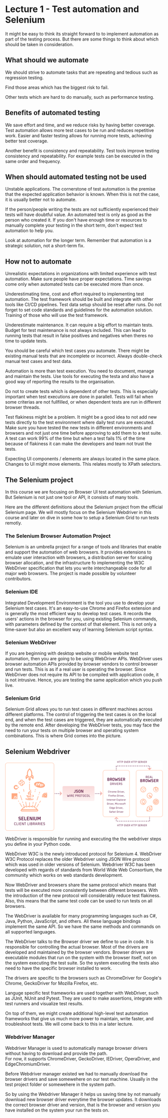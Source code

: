 # Lecture 1 - Test automation and Selenium #
It might be easy to think its straight forward to to implement automation as part of the testing process. But there are some things to think about which should be taken in consideration. 
  
## What should we automate ##
We should strive to automate tasks that are repeating and tedious such as regression testing. 

Find those areas which has the biggest risk to fail.

Other tests which are hard to do manually, such as performance testing. 

## Benefits of automated testing ##
We save effort and time, and we reduce risks by having better coverage. Test automation allows more test cases to be run and reduces repetitive work. Easier and faster testing allows for running more tests, achieving better test coverage. 

Another benefit is consistency and repeatability. Test tools improve testing consistency and repeatability. For example tests can be executed in the same order and frequency.

## When should automated testing not be used ##
Unstable applications. The cornerstone of test automation is the premise that the expected application behavior is known. When this is not the case, it is usually better not to automate. 

If the person/people writing the tests are not sufficiently experienced their tests will have doubtful value. An automated test is only as good as the person who created it. If you don't have enough time or resources to manually complete your testing in the short term, don't expect test automation to help you.

Look at automation for the longer term. Remember that automation is a strategic solution, not a short-term fix.

## How not to automate ##
Unrealistic expectations in organizations with limited experience with test automation. Make sure people have proper expectations. Time savings come only when automated tests can be executed more than once.

Underestimating time, cost and effort required to implementing test automation. The test framework should be built and integrate with other tools like CI/CD pipelines. Test data setup should be reset after runs.
Do not forget to set code standards and guidelines for the automation solution. Training of those who will use the test framework. 

Underestimate maintenance. It can require a big effort to maintain tests. Budget for test maintenance is not always included. This can lead to running tests that result in false positives and negatives when theres no time to update tests.

You should be careful which test cases you automate. There might be existing manual tests that are incomplete or incorrect. Always double-check manual test cases and test data.

Automation is more than test execution. You need to document, manage and maintain the tests. Use tools for executing the testa and also have a good way of reporting the results to the organisation.

Do not to create tests which is dependent of other tests. This is especially important when test executions are done in parallell. Tests will fail when some criterias are not fullfilled, or when dependent tests are run in different browser threads.

Test flakiness might be a problem. It might be a good idea to not add new tests directly to the test environment where daily test runs are executed. Make sure you have tested the new tests in different environments and browsers and not just one time before approving to add them to a test suite. A test can work 99% of the time but when a test fails 1% of the time because of flakiness it can make the developers and team not trust the tests.

Expecting UI components / elements are always located in the same place. Changes to UI might move elements. This relates mostly to XPath selectors.

## The Selenium project ## 
In this course we are focusing on Browser UI test automation with Selenium. But Selenium is not just one tool or API, it consists of many tools.

Here are the different definitions about the Selenium project from the official Selenium page. We will mostly focus on the Selenium Webdriver in this course and later on dive in some how to setup a Selenium Grid to run tests remotly. 

### The Selenium Browser Automation Project ###
Selenium is an umbrella project for a range of tools and libraries that enable and support the automation of web browsers. It provides extensions to emulate user interaction with browsers, a distribution server for scaling browser allocation, and the infrastructure fo implementing the W3C WebDriver specification that lets you write interchangeable code for all major web browsers. The project is made possible by volunteer contributors. 

### Selenium IDE ###
Integrated Development Environment is the tool you use to develop your Selenium test cases. It's an easy-to-use Chrome and Firefox extension and is generally the most efficient way to develop test cases. It records the users' actions in the browser for you, using existing Selenium commands, with parameters defined by the context of that element. This is not only a time-saver but also an excellent way of learning Selenium script syntax.

### Selenium WebDriver ###
If you are beginning with desktop website or mobile website test automation, then you are going to be using WebDriver APls. WebDriver uses browser automation APls provided by browser vendors to control browser and run tests. This is as if a real user is operating the browser. Since WebDriver does not require its API to be compiled with application code, it is not intrusive. Hence, you are testing the same application which you push live.

### Selenium Grid ###
Selenium Grid allows you to run test cases in different machines across different platforms. The control of triggering the test cases is on the local end, and when the test cases are triggered, they are automatically executed by the remote end. After developing the WebDriver tests, you may face the need to run your tests on multiple browser and operating system combinations. This is where Grid comes into the picture.

## Selenium Webdriver ##

![Selenium Webdriver](./Lambdatest%20JSON-Wire-Protocol-in-Selenium-WebDriver.png)

WebDriver is responsible for running and executing the the webdriver steps you define in your Python code.

WebDriver W3C is the newly introduced protocol for Selenium 4. WebDriver W3C Protocol replaces the older Webdriver using JSON Wire protocol which was used in older versions of Selenium. Webdriver W3C has been developed with regards of standards from World Wide Web Consortium, the community which works on web standards development.

Now WebDriver and browsers share the same protocol which means that tests will be executed more consistently between different browsers. With the introduction of the new protocol will considerably reduce test flakiness. Also, this means that the same test code can be used to run tests on all browsers.

The WebDriver is available for many programming languages such as C#, Java, Python, JavaScript, and others. All these language bindings implement the same API. So we have the same methods and commands on all supported languages. 

The WebDriver talks to the Browser driver we define to use in code. It is responsible for controlling the actual browser. Most of the drivers are developed and maintained by the browser vendors. Browser drivers are executable modules that run on the system with the browser itself, not on the system executing the test suite. So the system executing the tests also need to have the specific browser installed to work.

The drivers are specific to the browsers such as ChromeDriver for Google's Chrome, GeckoDriver for Mozilla Firefox, etc. 

Languge specific test frameworks are used together with WebDriver, such as JUnit, NUnit and Pytest. They are used to make assertions, integrate with test runners and visualize test results. 

On top of them, we might create additional high-level test automation frameworks that give us much more power to maintain, write faster, and troubleshoot tests. We will come back to this in a later lecture.

### Webdriver Manager ###
Webdriver Manager is used to automatically manage browser drivers without having to download and provide the path.  
For now, it supports ChromeDriver, GeckoDriver, lEDriver, OperaDriver, and EdgeChromiumDriver.  

Before Webdriver manager existed we had to manually download the browser drivers and save somewehere on our test machine. Usually in the test project folder or somewehere in the system path.  

So by using the Webdriver Manager it helps us saving time by not manually download new browser driver everytime the browser updates.
It downloads the correct browser driver and version, that is the browser and version you have installed on the system your run the tests on. 


